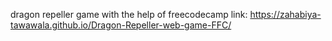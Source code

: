 dragon repeller game with the help of freecodecamp
link: https://zahabiya-tawawala.github.io/Dragon-Repeller-web-game-FFC/
